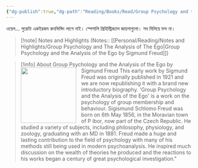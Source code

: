 ```yaml
---
{"dg-publish":true,"dg-path":"Reading/Books/Read/Group Psychology and the Analysis of the Ego by Sigmund Freud.md","permalink":"/reading/books/read/group-psychology-and-the-analysis-of-the-ego-by-sigmund-freud/","title":"Group Psychology and the Analysis of the Ego","metatags":{"og:image":"https://images-na.ssl-images-amazon.com/images/S/compressed.photo.goodreads.com/books/1348726298i/97739.jpg"},"tags":["psychology"]}
---
```



ওয়েল… পুরোটা একইরকম কনভিন্সিং লাগে নাই। স্পেশালি প্রিহিস্ট্রিক্যাল জায়গাগুলো। সব মিলিয়ে মন্দ না।

> [!note] Notes and Highlights
> (Notes:: [[Personal/Reading/Notes and Highlights/Group Psychology and The Analysis of The Ego\|Group Psychology and the Analysis of the Ego by Sigmund Freud]])

> [!info] About Group Psychology and the Analysis of the Ego by Sigmund Freud
><img src="https://books.google.com/books/content?id=JI2LoAEACAAJ&printsec=frontcover&img=1&zoom=1&source=gbs_api" style="float: left; margin-right: 1em;width: 150px; height: auto;" /> This early work by Sigmund Freud was originally published in 1921 and we are now republishing it with a brand new introductory biography. 'Group Psychology and the Analysis of the Ego' is a work on the psychology of group membership and behaviour. Sigismund Schlomo Freud was born on 6th May 1856, in the Moravian town of P ibor, now part of the Czech Republic. He studied a variety of subjects, including philosophy, physiology, and zoology, graduating with an MD in 1881. Freud made a huge and lasting contribution to the field of psychology with many of his methods still being used in modern psychoanalysis. He inspired much discussion on the wealth of theories he produced and the reactions to his works began a century of great psychological investigation."